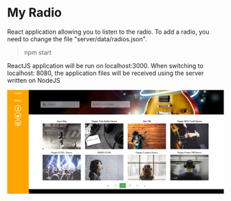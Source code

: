 My Radio
=============

React application allowing you to listen to the radio. To add a radio, you need to change the file "server/data/radios.json".

>npm start

ReactJS application will be run on localhost:3000. When switching to localhost: 8080, the application files will be received using the server written on NodeJS

![screenshot](./screenshot.jpg)
